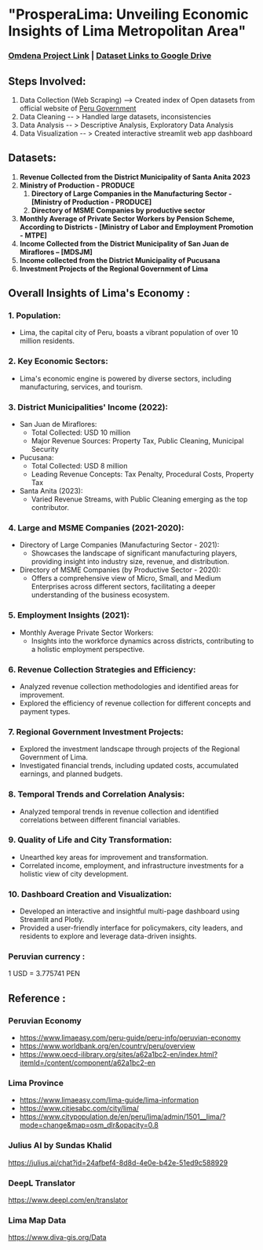 # "ProsperaLima: Unveiling Economic Insights of Lima Metropolitan Area"

### [Omdena Project Link](https://omdena.com/chapter-challenges/analyzing-open-data-to-drive-positive-change-in-lima/#) | [Dataset Links to Google Drive](https://drive.google.com/drive/folders/1Pfo5VYQxR4gUG3RB4lB8kHdWwMME2awh?usp=drive_link)

## Steps Involved:
  1. Data Collection (Web Scraping) --> Created index of Open datasets from official website of [Peru Government](https://www.datosabiertos.gob.pe/) 
  2. Data Cleaning -- > Handled large datasets, inconsistencies
  3. Data Analysis -- > Descriptive Analysis, Exploratory Data Analysis
  4. Data Visualization -- > Created interactive streamlit web app dashboard 

## Datasets:
1. **Revenue Collected from the District Municipality of Santa Anita 2023**
2. **Ministry of Production - PRODUCE**
    1) **Directory of Large Companies in the Manufacturing Sector - [Ministry of Production - PRODUCE]**
    2) **Directory of MSME Companies by productive sector**
3. **Monthly Average of Private Sector Workers by Pension Scheme, According to Districts - [Ministry of Labor and Employment Promotion - MTPE]**
4. **Income Collected from the District Municipality of San Juan de Miraflores – [MDSJM]**
5. **Income collected from the District Municipality of Pucusana** 
6. **Investment Projects of the Regional Government of Lima**

## Overall Insights of Lima's Economy :
### 1. **Population:**
   - Lima, the capital city of Peru, boasts a vibrant population of over 10 million residents.
### 2. **Key Economic Sectors:**
   - Lima's economic engine is powered by diverse sectors, including manufacturing, services, and tourism.
### 3. **District Municipalities' Income (2022):**
   - San Juan de Miraflores:
     - Total Collected: USD 10 million
     - Major Revenue Sources: Property Tax, Public Cleaning, Municipal Security
   - Pucusana:
     - Total Collected: USD 8 million
     - Leading Revenue Concepts: Tax Penalty, Procedural Costs, Property Tax
   - Santa Anita (2023):
     - Varied Revenue Streams, with Public Cleaning emerging as the top contributor.
### 4. **Large and MSME Companies (2021-2020):**
   - Directory of Large Companies (Manufacturing Sector - 2021):
     - Showcases the landscape of significant manufacturing players, providing insight into industry size, revenue, and distribution.
   - Directory of MSME Companies (by Productive Sector - 2020):
     - Offers a comprehensive view of Micro, Small, and Medium Enterprises across different sectors, facilitating a deeper understanding of the business ecosystem.
### 5. **Employment Insights (2021):**
   - Monthly Average Private Sector Workers:
     - Insights into the workforce dynamics across districts, contributing to a holistic employment perspective.
### 6. **Revenue Collection Strategies and Efficiency:**
   - Analyzed revenue collection methodologies and identified areas for improvement.
   - Explored the efficiency of revenue collection for different concepts and payment types.

### 7. **Regional Government Investment Projects:**
   - Explored the investment landscape through projects of the Regional Government of Lima.
   - Investigated financial trends, including updated costs, accumulated earnings, and planned budgets.
### 8. **Temporal Trends and Correlation Analysis:**
   - Analyzed temporal trends in revenue collection and identified correlations between different financial variables.
### 9. **Quality of Life and City Transformation:**
   - Unearthed key areas for improvement and transformation.
   - Correlated income, employment, and infrastructure investments for a holistic view of city development.
### 10. **Dashboard Creation and Visualization:**
   - Developed an interactive and insightful multi-page dashboard using Streamlit and Plotly.
   - Provided a user-friendly interface for policymakers, city leaders, and residents to explore and leverage data-driven insights.


### Peruvian currency : 
1 USD = 3.775741 PEN

## Reference :
### Peruvian Economy 
- https://www.limaeasy.com/peru-guide/peru-info/peruvian-economy
- https://www.worldbank.org/en/country/peru/overview
- https://www.oecd-ilibrary.org/sites/a62a1bc2-en/index.html?itemId=/content/component/a62a1bc2-en
### Lima Province 
- https://www.limaeasy.com/lima-guide/lima-information 
- https://www.citiesabc.com/city/lima/
- https://www.citypopulation.de/en/peru/lima/admin/1501__lima/?mode=change&map=osm_dlr&opacity=0.8
### Julius AI by Sundas Khalid
https://julius.ai/chat?id=24afbef4-8d8d-4e0e-b42e-51ed9c588929
### DeepL Translator
https://www.deepl.com/en/translator
### Lima Map Data
https://www.diva-gis.org/Data
